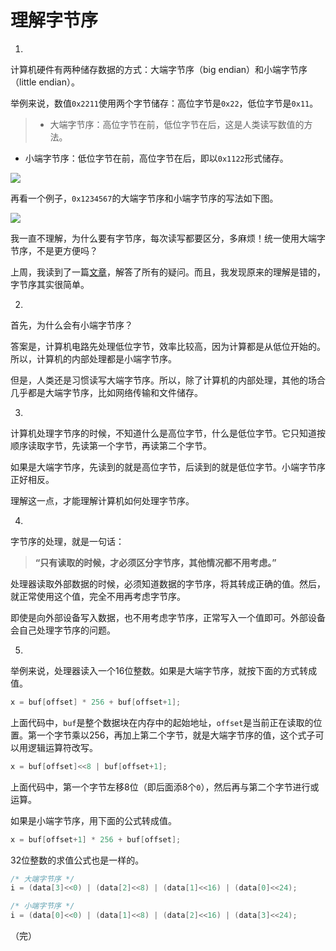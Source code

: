# 理解字节序

1.

计算机硬件有两种储存数据的方式：大端字节序（big endian）和小端字节序（little endian）。

举例来说，数值`0x2211`使用两个字节储存：高位字节是`0x22`，低位字节是`0x11`。

> - 大端字节序：高位字节在前，低位字节在后，这是人类读写数值的方法。
- 小端字节序：低位字节在前，高位字节在后，即以`0x1122`形式储存。

![](http://www.ruanyifeng.com/blogimg/asset/2016/bg2016112202.jpg)

 再看一个例子，`0x1234567`的大端字节序和小端字节序的写法如下图。

![](http://www.ruanyifeng.com/blogimg/asset/2016/bg2016112201.gif)

我一直不理解，为什么要有字节序，每次读写都要区分，多麻烦！统一使用大端字节序，不是更方便吗？

上周，我读到了一篇[文章](http://blog.erratasec.com/2016/11/how-to-teach-endian.htm)，解答了所有的疑问。而且，我发现原来的理解是错的，字节序其实很简单。

2.

首先，为什么会有小端字节序？

答案是，计算机电路先处理低位字节，效率比较高，因为计算都是从低位开始的。所以，计算机的内部处理都是小端字节序。

但是，人类还是习惯读写大端字节序。所以，除了计算机的内部处理，其他的场合几乎都是大端字节序，比如网络传输和文件储存。

3.

计算机处理字节序的时候，不知道什么是高位字节，什么是低位字节。它只知道按顺序读取字节，先读第一个字节，再读第二个字节。

如果是大端字节序，先读到的就是高位字节，后读到的就是低位字节。小端字节序正好相反。

理解这一点，才能理解计算机如何处理字节序。

4.

字节序的处理，就是一句话：

> **“只有读取的时候，才必须区分字节序，其他情况都不用考虑。”**

处理器读取外部数据的时候，必须知道数据的字节序，将其转成正确的值。然后，就正常使用这个值，完全不用再考虑字节序。

即使是向外部设备写入数据，也不用考虑字节序，正常写入一个值即可。外部设备会自己处理字节序的问题。

5.

举例来说，处理器读入一个16位整数。如果是大端字节序，就按下面的方式转成值。

```c
x = buf[offset] * 256 + buf[offset+1];
```

上面代码中，`buf`是整个数据块在内存中的起始地址，`offset`是当前正在读取的位置。第一个字节乘以256，再加上第二个字节，就是大端字节序的值，这个式子可以用逻辑运算符改写。

```c
x = buf[offset]<<8 | buf[offset+1];
```

上面代码中，第一个字节左移8位（即后面添8个`0`），然后再与第二个字节进行或运算。

如果是小端字节序，用下面的公式转成值。

```c
x = buf[offset+1] * 256 + buf[offset];
```

32位整数的求值公式也是一样的。

```c
/* 大端字节序 */
i = (data[3]<<0) | (data[2]<<8) | (data[1]<<16) | (data[0]<<24);

/* 小端字节序 */
i = (data[0]<<0) | (data[1]<<8) | (data[2]<<16) | (data[3]<<24);
```

（完）